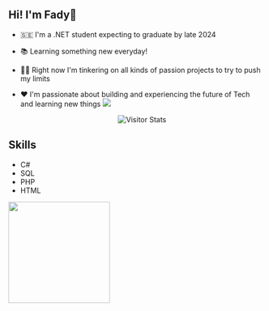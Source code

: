 ## Hi! I'm Fady👋

- 🇸🇪  I'm a .NET student expecting to graduate by late 2024
- 📚 Learning something new everyday!
- 👩‍🏫 Right now I'm tinkering on all kinds of passion projects to try to push my limits
- ❤️ I'm passionate about building and experiencing the future of Tech and learning new things
  <img src="![](https://komarev.com/ghpvc/?username=Manhattaa"/>

  <div align="center">
        <img alt="Visitor Stats" 
            src="https://widgetbite.com/stats/<github-username>"/>  
    </div>

## Skills
* C#
* SQL
* PHP
* HTML
<img src="https://bear-images.sfo2.cdn.digitaloceanspaces.com/jacquelineshadforth-1696781773-0.gif" width="200" />
